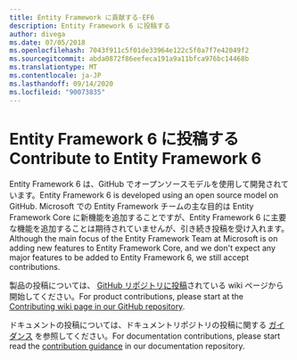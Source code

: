 ```yaml
---
title: Entity Framework に貢献する-EF6
description: Entity Framework 6 に投稿する
author: divega
ms.date: 07/05/2018
ms.openlocfilehash: 7043f911c5f01de33964e122c5f0a7f7e42049f2
ms.sourcegitcommit: abda0872f86eefeca191a9a11bfca976bc14468b
ms.translationtype: MT
ms.contentlocale: ja-JP
ms.lasthandoff: 09/14/2020
ms.locfileid: "90073835"
---
```

# <a name="contribute-to-entity-framework-6"></a><span data-ttu-id="cba3d-103">Entity Framework 6 に投稿する</span><span class="sxs-lookup"><span data-stu-id="cba3d-103">Contribute to Entity Framework 6</span></span>
<span data-ttu-id="cba3d-104">Entity Framework 6 は、GitHub でオープンソースモデルを使用して開発されています。</span><span class="sxs-lookup"><span data-stu-id="cba3d-104">Entity Framework 6 is developed using an open source model on GitHub.</span></span> <span data-ttu-id="cba3d-105">Microsoft での Entity Framework チームの主な目的は Entity Framework Core に新機能を追加することですが、Entity Framework 6 に主要な機能を追加することは期待されていませんが、引き続き投稿を受け入れます。</span><span class="sxs-lookup"><span data-stu-id="cba3d-105">Although the main focus of the Entity Framework Team at Microsoft is on adding new features to Entity Framework Core, and we don't expect any major features to be added to Entity Framework 6, we still accept contributions.</span></span>

<span data-ttu-id="cba3d-106">製品の投稿については、 [GitHub リポジトリに投稿](https://github.com/aspnet/EntityFramework6/wiki/Contributing)されている wiki ページから開始してください。</span><span class="sxs-lookup"><span data-stu-id="cba3d-106">For product contributions, please start at the [Contributing wiki page in our GitHub repository](https://github.com/aspnet/EntityFramework6/wiki/Contributing).</span></span>

<span data-ttu-id="cba3d-107">ドキュメントの投稿については、ドキュメントリポジトリの投稿に関する [ガイダンス](https://github.com/dotnet/EntityFramework.Docs/blob/master/CONTRIBUTING.md) を参照してください。</span><span class="sxs-lookup"><span data-stu-id="cba3d-107">For documentation contributions, please start read the [contribution guidance](https://github.com/dotnet/EntityFramework.Docs/blob/master/CONTRIBUTING.md) in our documentation repository.</span></span>
